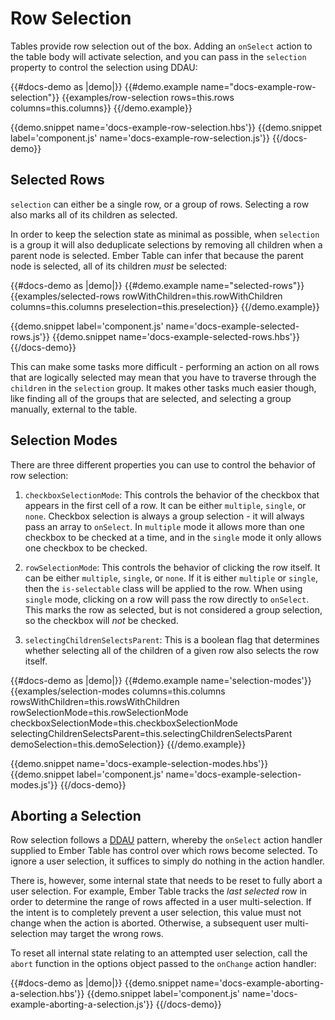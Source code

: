 # Row Selection

Tables provide row selection out of the box. Adding an `onSelect` action to the
table body will activate selection, and you can pass in the `selection` property
to control the selection using DDAU:

{{#docs-demo as |demo|}}
  {{#demo.example name="docs-example-row-selection"}}
    {{examples/row-selection
      rows=this.rows
      columns=this.columns}}
  {{/demo.example}}

  {{demo.snippet name='docs-example-row-selection.hbs'}}
  {{demo.snippet label='component.js' name='docs-example-row-selection.js'}}
{{/docs-demo}}

## Selected Rows

`selection` can either be a single row, or a group of rows. Selecting a row also
marks all of its children as selected.

In order to keep the selection state as minimal as possible, when `selection` is
a group it will also deduplicate selections by removing all children when a
parent node is selected. Ember Table can infer that because the parent node is
selected, all of its children _must_ be selected:

{{#docs-demo as |demo|}}
  {{#demo.example name="selected-rows"}}
    {{examples/selected-rows
      rowWithChildren=this.rowWithChildren
      columns=this.columns
      preselection=this.preselection}}
  {{/demo.example}}

  {{demo.snippet label='component.js' name='docs-example-selected-rows.js'}}
  {{demo.snippet name='docs-example-selected-rows.hbs'}}
{{/docs-demo}}

This can make some tasks more difficult - performing an action on all rows that
are logically selected may mean that you have to traverse through the `children`
in the `selection` group. It makes other tasks much easier though, like finding
all of the groups that are selected, and selecting a group manually, external to
the table.

## Selection Modes

There are three different properties you can use to control the behavior of
row selection:

1. `checkboxSelectionMode`: This controls the behavior of the checkbox that
appears in the first cell of a row. It can be either `multiple`, `single`, or
`none`. Checkbox selection is always a group selection - it will always pass an
array to `onSelect`. In `multiple` mode it allows more than one checkbox to be
checked at a time, and in the `single` mode it only allows one checkbox to be
checked.

2. `rowSelectionMode`: This controls the behavior of clicking the row itself.
It can be either `multiple`, `single`, or `none`. If it is either `multiple` or
`single`, then the `is-selectable` class will be applied to the row. When using
`single` mode, clicking on a row will pass the row directly to `onSelect`. This
marks the row as selected, but is not considered a group selection, so the
checkbox will _not_ be checked.

3. `selectingChildrenSelectsParent`: This is a boolean flag that determines
whether selecting all of the children of a given row also selects the row
itself.

{{#docs-demo as |demo|}}
  {{#demo.example name='selection-modes'}}
    {{examples/selection-modes
      columns=this.columns
      rowsWithChildren=this.rowsWithChildren
      rowSelectionMode=this.rowSelectionMode
      checkboxSelectionMode=this.checkboxSelectionMode
      selectingChildrenSelectsParent=this.selectingChildrenSelectsParent
      demoSelection=this.demoSelection}}
  {{/demo.example}}

  {{demo.snippet name='docs-example-selection-modes.hbs'}}
  {{demo.snippet label='component.js' name='docs-example-selection-modes.js'}}
{{/docs-demo}}

## Aborting a Selection

Row selection follows a <a href="https://embermap.com/topics/component-side-effects/data-down-actions-up">DDAU</a> pattern, whereby the `onSelect` action handler supplied to Ember Table has control over which rows become selected. To ignore a user selection, it suffices to simply do nothing in the action handler.

There is, however, some internal state that needs to be reset to fully abort a user selection. For example, Ember Table tracks the _last selected_ row in order to determine the range of rows affected in a user multi-selection. If the intent is to completely prevent a user selection, this value must not change when the action is aborted. Otherwise, a subsequent user multi-selection may target the wrong rows.

To reset all internal state relating to an attempted user selection, call the `abort` function in the options object passed to the `onChange` action handler:

{{#docs-demo as |demo|}}
  {{demo.snippet name='docs-example-aborting-a-selection.hbs'}}
  {{demo.snippet label='component.js' name='docs-example-aborting-a-selection.js'}}
{{/docs-demo}}
